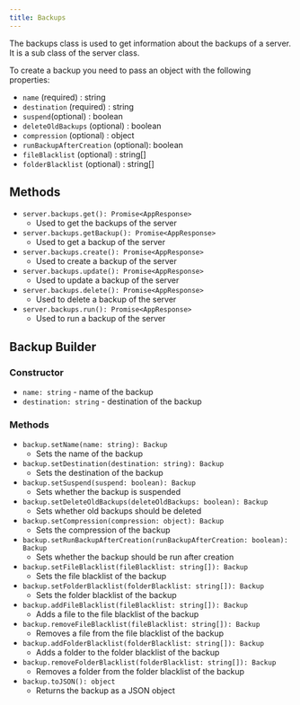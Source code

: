 ```yaml
---
title: Backups
---
```

The backups class is used to get information about the backups of a server. It is a sub class of the server class.

To create a backup you need to pass an object with the following properties:
- `name` (required) : string
- `destination` (required) : string
- `suspend`(optional) : boolean
- `deleteOldBackups` (optional) : boolean
- `compression` (optional) : object
- `runBackupAfterCreation` (optional): boolean
- `fileBlacklist` (optional) : string[]
- `folderBlacklist` (optional) : string[]

## Methods
- `server.backups.get(): Promise<AppResponse>` 
  - Used to get the backups of the server
- `server.backups.getBackup(): Promise<AppResponse>` 
  - Used to get a backup of the server
- `server.backups.create(): Promise<AppResponse>` 
  - Used to create a backup of the server
- `server.backups.update(): Promise<AppResponse>` 
  - Used to update a backup of the server
- `server.backups.delete(): Promise<AppResponse>` 
  - Used to delete a backup of the server
- `server.backups.run(): Promise<AppResponse>` 
  - Used to run a backup of the server

## Backup Builder

### Constructor
- `name: string` - name of the backup
- `destination: string` - destination of the backup

### Methods

- `backup.setName(name: string): Backup`
  - Sets the name of the backup
- `backup.setDestination(destination: string): Backup`
  - Sets the destination of the backup
- `backup.setSuspend(suspend: boolean): Backup`
  - Sets whether the backup is suspended
- `backup.setDeleteOldBackups(deleteOldBackups: boolean): Backup`
  - Sets whether old backups should be deleted
- `backup.setCompression(compression: object): Backup`
  - Sets the compression of the backup
- `backup.setRunBackupAfterCreation(runBackupAfterCreation: boolean): Backup`
  - Sets whether the backup should be run after creation
- `backup.setFileBlacklist(fileBlacklist: string[]): Backup`
  - Sets the file blacklist of the backup
- `backup.setFolderBlacklist(folderBlacklist: string[]): Backup`
  - Sets the folder blacklist of the backup
- `backup.addFileBlacklist(fileBlacklist: string[]): Backup`
  - Adds a file to the file blacklist of the backup
- `backup.removeFileBlacklist(fileBlacklist: string[]): Backup`
  - Removes a file from the file blacklist of the backup
- `backup.addFolderBlacklist(folderBlacklist: string[]): Backup`
  - Adds a folder to the folder blacklist of the backup
- `backup.removeFolderBlacklist(folderBlacklist: string[]): Backup`
  - Removes a folder from the folder blacklist of the backup
- `backup.toJSON(): object`
  - Returns the backup as a JSON object

